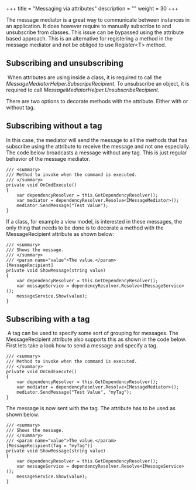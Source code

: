 +++
title = "Messaging via attributes" 
description = ""
weight = 30
+++

The message mediator is a great way to communicate between instances in an application. It does however require to manually subscribe to and unsubscribe from classes. This issue can be bypassed using the attribute based approach. This is an alternative for registering a method in the message mediator and not be obliged to use Register\<T\> method.

## Subscribing and unsubscribing

 When attributes are using inside a class, it is required to call the *MessageMediatorHelper.SubscripeRecipient*. To unsubscribe an object, it is required to call *MessageMediatorHelper.UnsubscribeRecipient*.

There are two options to decorate methods with the attribute. Either with or without tag.

## Subscribing without a tag

In this case, the mediator will send the message to all the methods that has subscribe using the attribute to receive the message and not one especially. The code below broadcasts a message without any tag. This is just regular behavior of the message mediator.

```
/// <summary>
/// Method to invoke when the command is executed.
/// </summary>
private void OnCmdExecute()
{
    var dependencyResolver = this.GetDependencyResolver();
    var mediator = dependencyResolver.Resolve<IMessageMediator>();
    mediator.SendMessage("Test Value");
}
```

If a class, for example a view model, is interested in these messages, the only thing that needs to be done is to decorate a method with the MessageRecipient attribute as shown below:

```
/// <summary>
/// Shows the message.
/// </summary>
/// <param name="value">The value.</param>
[MessageRecipient]
private void ShowMessage(string value)
{
    var dependencyResolver = this.GetDependencyResolver();
    var messageService = dependencyResolver.Resolve<IMessageService>();
    messageService.Show(value);
}
```

## Subscribing with a tag

 A tag can be used to specify some sort of grouping for messages. The MessageRecipient attribute also supports this as shown in the code below. First lets take a look how to send a message and specify a tag.

```
/// <summary>
/// Method to invoke when the command is executed.
/// </summary>
private void OnCmdExecute()
{
    var dependencyResolver = this.GetDependencyResolver();
    var mediator = dependencyResolver.Resolve<IMessageMediator>();
    mediator.SendMessage("Test Value", "myTag");
}
```

The message is now sent with the tag. The attribute has to be used as shown below:

```
/// <summary>
/// Shows the message.
/// </summary>
/// <param name="value">The value.</param>
[MessageRecipient(Tag = "myTag")]
private void ShowMessage(string value)
{
    var dependencyResolver = this.GetDependencyResolver();
    var messageService = dependencyResolver.Resolve<IMessageService>();
    messageService.Show(value);
}
```
